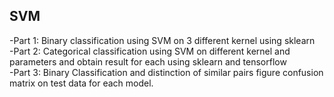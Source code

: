 ## SVM
-Part 1: Binary classification using SVM on 3 different kernel using sklearn<br />
-Part 2: Categorical classification using SVM on different kernel and parameters and obtain result for each using sklearn and tensorflow<br />
-Part 3: Binary Classification and distinction of similar pairs figure confusion matrix on test data for each model.
